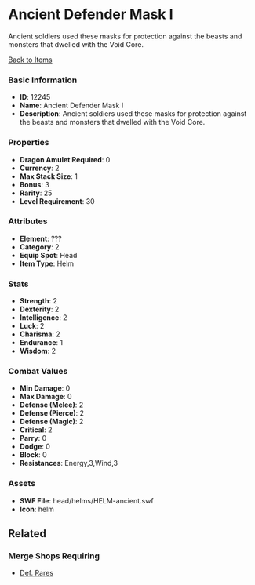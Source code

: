 # Ancient Defender Mask I

Ancient soldiers used these masks for protection against the beasts and monsters that dwelled with the Void Core.

[Back to Items](../items.md)

### Basic Information

- **ID**: 12245
- **Name**: Ancient Defender Mask I
- **Description**: Ancient soldiers used these masks for protection against the beasts and monsters that dwelled with the Void Core.

### Properties

- **Dragon Amulet Required**: 0
- **Currency**: 2
- **Max Stack Size**: 1
- **Bonus**: 3
- **Rarity**: 25
- **Level Requirement**: 30

### Attributes

- **Element**: ???
- **Category**: 2
- **Equip Spot**: Head
- **Item Type**: Helm

### Stats

- **Strength**: 2
- **Dexterity**: 2
- **Intelligence**: 2
- **Luck**: 2
- **Charisma**: 2
- **Endurance**: 1
- **Wisdom**: 2

### Combat Values

- **Min Damage**: 0
- **Max Damage**: 0
- **Defense (Melee)**: 2
- **Defense (Pierce)**: 2
- **Defense (Magic)**: 2
- **Critical**: 2
- **Parry**: 0
- **Dodge**: 0
- **Block**: 0
- **Resistances**: Energy,3,Wind,3

### Assets

- **SWF File**: head/helms/HELM-ancient.swf
- **Icon**: helm

## Related

### Merge Shops Requiring

- [Def. Rares](../merge-shops/4-def-rares.md)

